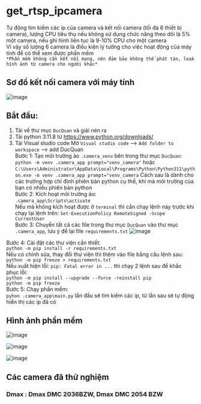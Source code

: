 # get_rtsp_ipcamera
Tự động tìm  kiếm các ip của camera và kết nối camera (tối đa 6 thiết bị camera), lượng CPU tiêu thụ nếu không sử dụng chức năng theo dõi là 5% một camera, nếu ghi hình liên tục là 9-10% CPU cho một camera  
Vì vậy số lượng 6 camera là điều kiện lý tưởng cho việc hoạt động của máy tính để có thể xem được phần mềm  
`*Phần mềm không cần kết nối mạng, nên đảm bảo không thể phát tán, leak hình ảnh từ camera cho người khác*`  
## Sơ đồ kết nối camera với máy tính  
![image](https://github.com/NguyenDucQuan12/get_rtsp_ipcamera/assets/68120446/6baf559c-2890-4456-8e28-071cb6d8e8e5)

## Bắt đầu:
1. Tải về thư mục `DucQuan` và giải nén ra
2. Tải python 3.11.8 từ https://www.python.org/downloads/
3. Tải Visual studio code 
Mở `Visual studio code` --> `Add folder to workspace` --> add DucQuan  
Bước 1: Tạo môi trường ảo `.camera_venv` bên trong thư mục `DucQuan`:  
`python -m venv .camera_app prompt="venv_camera"` hoặc `C:\Users\Administrator\AppData\Local\Programs\Python\Python311\python.exe -m venv .camera_app prompt="venv_camera` Cách sau là dành cho các trường hợp chỉ định phiên bản python cụ thể, khi mà môi trường của bạn có nhiều phiên bản python  
Bước 2: Kích hoạt môi trường ảo:  
`.camera_app\Scripts\activate`  
Nếu mà không kích hoạt được ở `terminal` thì cần chạy lệnh này trước khi chạy lại lệnh trên: `Set-ExecutionPolicy RemoteSigned -Scope CurrentUser`  
Bước 3: Chuyển tất cả các file trong thư mục `DucQuan` vào thư mục `.camera_app`, lưu ý để lại file `requirements.txt`
![image](https://github.com/NguyenDucQuan12/get_rtsp_ipcamera/assets/68120446/275f4f3c-5d8b-4799-93f9-5902775356c6)

Bước 4: Cài đặt các thư viện cần thiết:  
`python -m pip install -r requirements.txt`  
Nếu có chỉnh sửa, thay đổi thư viện thì thêm vào file bằng câu lệnh sau: `python -m pip freeze > requirements.txt`  
Nếu xuất hiện lỗi: `pip: Fatal error in ...` thì chạy 2 lệnh sau để khắc phục lỗi:  
`python -m pip install --upgrade --force -reinstall pip`  
`python -m pip freeze`  
Bước 5: Chạy phần mềm:  
`pyhon .camera_app\main.py`  lần đầu sẽ tìm kiếm các ip, từ lần sau sẽ tự động hiển thị các ip đã có
## Hình ảnh phần mềm  
![image](https://github.com/NguyenDucQuan12/get_rtsp_ipcamera/assets/68120446/122f2c81-7c38-48c8-a0fc-07a209fd27bc)

![image](https://github.com/NguyenDucQuan12/get_rtsp_ipcamera/assets/68120446/39b22eb6-b92b-4af1-a773-947caf1f6446)

![image](https://github.com/NguyenDucQuan12/get_rtsp_ipcamera/assets/68120446/3254b7fd-804d-4431-b1ae-0303ecca56f3)

## Các camera đã thử nghiệm  
### Dmax : Dmax DMC 2036BZW, Dmax DMC 2054 BZW
